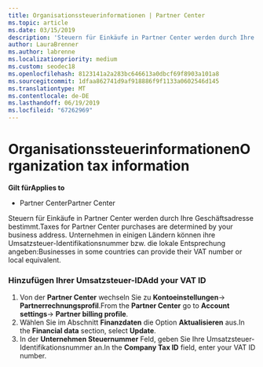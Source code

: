 ```yaml
---
title: Organisationssteuerinformationen | Partner Center
ms.topic: article
ms.date: 03/15/2019
description: 'Steuern für Einkäufe in Partner Center werden durch Ihre Geschäftsadresse bestimmt. Unternehmen in einigen Ländern können ihre Umsatzsteuer-Identifikationsnummer bzw. die lokale Entsprechung angeben:'
author: LauraBrenner
ms.author: labrenne
ms.localizationpriority: medium
ms.custom: seodec18
ms.openlocfilehash: 8123141a2a283bc646613a0dbcf69f8903a101a8
ms.sourcegitcommit: 1dfaa862741d9af918886f9f1133a0602546d145
ms.translationtype: MT
ms.contentlocale: de-DE
ms.lasthandoff: 06/19/2019
ms.locfileid: "67262969"
---
```

# <a name="organization-tax-information"></a><span data-ttu-id="eb0ae-104">Organisationssteuerinformationen</span><span class="sxs-lookup"><span data-stu-id="eb0ae-104">Organization tax information</span></span>

<span data-ttu-id="eb0ae-105">**Gilt für**</span><span class="sxs-lookup"><span data-stu-id="eb0ae-105">**Applies to**</span></span>

-  <span data-ttu-id="eb0ae-106">Partner Center</span><span class="sxs-lookup"><span data-stu-id="eb0ae-106">Partner Center</span></span>

<span data-ttu-id="eb0ae-107">Steuern für Einkäufe in Partner Center werden durch Ihre Geschäftsadresse bestimmt.</span><span class="sxs-lookup"><span data-stu-id="eb0ae-107">Taxes for Partner Center purchases are determined by your business address.</span></span> <span data-ttu-id="eb0ae-108">Unternehmen in einigen Ländern können ihre Umsatzsteuer-Identifikationsnummer bzw. die lokale Entsprechung angeben:</span><span class="sxs-lookup"><span data-stu-id="eb0ae-108">Businesses in some countries can provide their VAT number or local equivalent.</span></span>

### <a name="add-your-vat-id"></a><span data-ttu-id="eb0ae-109">Hinzufügen Ihrer Umsatzsteuer-ID</span><span class="sxs-lookup"><span data-stu-id="eb0ae-109">Add your VAT ID</span></span>

1.  <span data-ttu-id="eb0ae-110">Von der **Partner Center** wechseln Sie zu **Kontoeinstellungen**-> **Partnerrechnungsprofil**.</span><span class="sxs-lookup"><span data-stu-id="eb0ae-110">From the **Partner Center** go to **Account settings**-> **Partner billing profile**.</span></span>
2.  <span data-ttu-id="eb0ae-111">Wählen Sie im Abschnitt **Finanzdaten** die Option **Aktualisieren** aus.</span><span class="sxs-lookup"><span data-stu-id="eb0ae-111">In the **Financial data** section, select **Update**.</span></span>
3.  <span data-ttu-id="eb0ae-112">In der **Unternehmen Steuernummer** Feld, geben Sie Ihre Umsatzsteuer-Identifikationsnummer an.</span><span class="sxs-lookup"><span data-stu-id="eb0ae-112">In the **Company Tax ID** field, enter your VAT ID number.</span></span>



 



